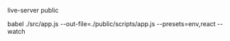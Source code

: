 live-server public

babel ./src/app.js --out-file=./public/scripts/app.js --presets=env,react --watch
